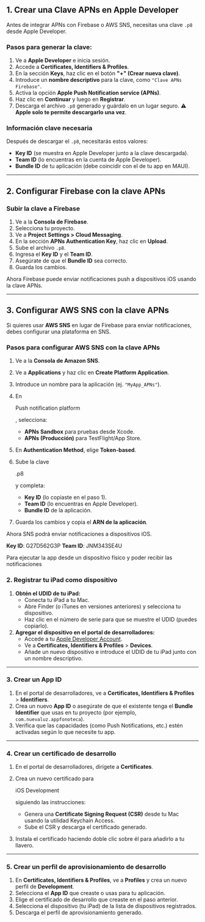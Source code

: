## **1. Crear una Clave APNs en Apple Developer**

Antes de integrar APNs con Firebase o AWS SNS, necesitas una clave `.p8` desde Apple Developer.

### **Pasos para generar la clave:**

1. Ve a **Apple Developer** e inicia sesión.
2. Accede a **Certificates, Identifiers & Profiles**.
3. En la sección **Keys**, haz clic en el botón **"+" (Crear nueva clave)**.
4. Introduce un **nombre descriptivo** para la clave, como `"Clave APNs Firebase"`.
5. Activa la opción **Apple Push Notification service (APNs)**.
6. Haz clic en **Continuar** y luego en **Registrar**.
7. Descarga el archivo `.p8` generado y guárdalo en un lugar seguro. ⚠️ **Apple solo te permite descargarlo una vez**.

### **Información clave necesaria**

Después de descargar el `.p8`, necesitarás estos valores:

- **Key ID** (se muestra en Apple Developer junto a la clave descargada).
- **Team ID** (lo encuentras en la cuenta de Apple Developer).
- **Bundle ID** de tu aplicación (debe coincidir con el de tu app en MAUI).

------

## **2. Configurar Firebase con la clave APNs**

### **Subir la clave a Firebase**

1. Ve a la **Consola de Firebase**.
2. Selecciona tu proyecto.
3. Ve a **Project Settings > Cloud Messaging**.
4. En la sección **APNs Authentication Key**, haz clic en **Upload**.
5. Sube el archivo `.p8`.
6. Ingresa el **Key ID** y el **Team ID**.
7. Asegúrate de que el **Bundle ID** sea correcto.
8. Guarda los cambios.

Ahora Firebase puede enviar notificaciones push a dispositivos iOS usando la clave APNs.

------

## **3. Configurar AWS SNS con la clave APNs**

Si quieres usar **AWS SNS** en lugar de Firebase para enviar notificaciones, debes configurar una plataforma en SNS.

### **Pasos para configurar AWS SNS con la clave APNs**

1. Ve a la **Consola de Amazon SNS**.

2. Ve a **Applications** y haz clic en **Create Platform Application**.

3. Introduce un nombre para la aplicación (ej. `"MyApp_APNs"`).

4. En 

   Push notification platform

   , selecciona:

   - **APNs Sandbox** para pruebas desde Xcode.
   - **APNs (Producción)** para TestFlight/App Store.

5. En **Authentication Method**, elige **Token-based**.

6. Sube la clave 

   .p8

    y completa:

   - **Key ID** (lo copiaste en el paso 1).
   - **Team ID** (lo encuentras en Apple Developer).
   - **Bundle ID** de la aplicación.

7. Guarda los cambios y copia el **ARN de la aplicación**.

Ahora SNS podrá enviar notificaciones a dispositivos iOS.



**Key ID**: G27D562G3P
**Team ID**: JNM343SE4U



Para ejecutar la app desde un dispositivo físico y poder recibir las notificaciones

### 2. **Registrar tu iPad como dispositivo**

1. **Obtén el UDID de tu iPad:**
   - Conecta tu iPad a tu Mac.
   - Abre Finder (o iTunes en versiones anteriores) y selecciona tu dispositivo.
   - Haz clic en el número de serie para que se muestre el UDID (puedes copiarlo).
2. **Agregar el dispositivo en el portal de desarrolladores:**
   - Accede a tu [Apple Developer Account](https://developer.apple.com/account).
   - Ve a **Certificates, Identifiers & Profiles** > **Devices**.
   - Añade un nuevo dispositivo e introduce el UDID de tu iPad junto con un nombre descriptivo.

------

### 3. **Crear un App ID**

1. En el portal de desarrolladores, ve a **Certificates, Identifiers & Profiles** > **Identifiers**.
2. Crea un nuevo **App ID** o asegúrate de que el existente tenga el **Bundle Identifier** que usas en tu proyecto (por ejemplo, `com.nuevaluz.appfonoteca`).
3. Verifica que las capacidades (como Push Notifications, etc.) estén activadas según lo que necesite tu app.

------

### 4. **Crear un certificado de desarrollo**

1. En el portal de desarrolladores, dirígete a **Certificates**.

2. Crea un nuevo certificado para 

   iOS Development

    siguiendo las instrucciones:

   - Genera una **Certificate Signing Request (CSR)** desde tu Mac usando la utilidad Keychain Access.
   - Sube el CSR y descarga el certificado generado.

3. Instala el certificado haciendo doble clic sobre él para añadirlo a tu llavero.

------

### 5. **Crear un perfil de aprovisionamiento de desarrollo**

1. En **Certificates, Identifiers & Profiles**, ve a **Profiles** y crea un nuevo perfil de **Development**.
2. Selecciona el **App ID** que creaste o usas para tu aplicación.
3. Elige el certificado de desarrollo que creaste en el paso anterior.
4. Selecciona el dispositivo (tu iPad) de la lista de dispositivos registrados.
5. Descarga el perfil de aprovisionamiento generado.